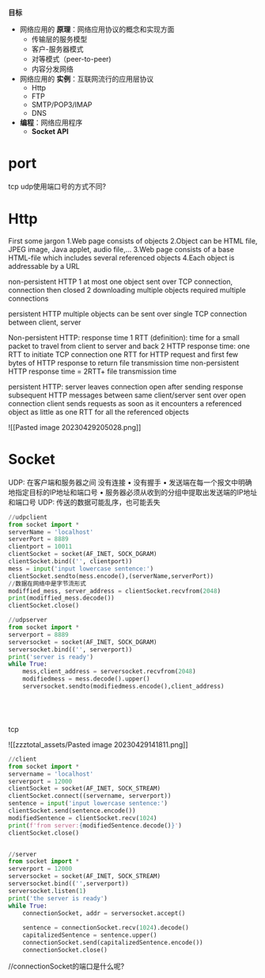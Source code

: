 
**目标**

-   网络应用的 **原理**：网络应用协议的概念和实现方面
    -   传输层的服务模型
    -   客户-服务器模式
    -   对等模式（peer-to-peer)
    -   内容分发网络
-   网络应用的 **实例**：互联网流行的应用层协议
    -   Http
    -   FTP
    -   SMTP/POP3/IMAP
    -   DNS
-   **编程**：网络应用程序
    -   **Socket API**

# port

tcp udp使用端口号的方式不同?





# Http


First some jargon
	1.Web page consists of objects
	2.Object can be HTML file, JPEG image, Java applet, audio file,…
	3.Web page consists of a base HTML-file which includes several referenced objects
	4.Each object is addressable by a URL


non-persistent HTTP
	1 at most one object sent over TCP connection, connection then closed
	2 downloading multiple objects required multiple connections

persistent HTTP
	multiple objects can be sent over single TCP connection between client, server

Non-persistent HTTP: response time
	1 RTT (definition): time for a small packet to travel from client to server and back
	2 HTTP response time:
		one RTT to initiate TCP connection
		one RTT for HTTP request and first few bytes of HTTP response to return
		file transmission time
		non-persistent HTTP response time = 2RTT+ file transmission  time

persistent  HTTP:
	server leaves connection open after sending response
	subsequent HTTP messages  between same client/server sent over open connection
	client sends requests as soon as it encounters a referenced object
	as little as one RTT for all the referenced objects


![[Pasted image 20230429205028.png]]

# Socket


UDP: 在客户端和服务器之间
没有连接
• 没有握手
• 发送端在每一个报文中明确地指定目标的IP地址和端口号
• 服务器必须从收到的分组中提取出发送端的IP地址和端口号
UDP: 传送的数据可能乱序，也可能丢失


```python
//udpclient
from socket import *  
serverName = 'localhost'  
serverPort = 8889  
clientport = 10011  
clientSocket = socket(AF_INET, SOCK_DGRAM)  
clientSocket.bind(('', clientport))  
mess = input('input lowercase sentence:')  
clientSocket.sendto(mess.encode(),(serverName,serverPort))  
//数据在网络中是字节流形式
modiffied_mess, server_address = clientSocket.recvfrom(2048)  
print(modiffied_mess.decode())  
clientSocket.close()

//udpserver
from socket import *  
serverport = 8889  
serversocket = socket(AF_INET, SOCK_DGRAM)  
serversocket.bind(('', serverport))  
print('server is ready')  
while True:  
    mess,client_address = serversocket.recvfrom(2048)  
    modifiedmess = mess.decode().upper()  
    serversocket.sendto(modifiedmess.encode(),client_address)






```






tcp

![[zzztotal_assets/Pasted image 20230429141811.png]]

```python
//client
from socket import *  
servername = 'localhost'  
serverport = 12000  
clientSocket = socket(AF_INET, SOCK_STREAM)  
clientSocket.connect((servername, serverport))  
sentence = input('input lowercase sentence:')  
clientSocket.send(sentence.encode())  
modifiedSentence = clientSocket.recv(1024)  
print(f'from server:{modifiedSentence.decode()}')  
clientSocket.close()


//server
from socket import *  
serverport = 12000  
serversocket = socket(AF_INET, SOCK_STREAM)  
serversocket.bind(('',serverport))  
serversocket.listen(1)  
print('the server is ready')  
while True:  
    connectionSocket, addr = serversocket.accept()  
 
    sentence = connectionSocket.recv(1024).decode()  
    capitalizedSentence = sentence.upper()  
    connectionSocket.send(capitalizedSentence.encode())  
    connectionSocket.close()
```
   //connectionSocket的端口是什么呢?